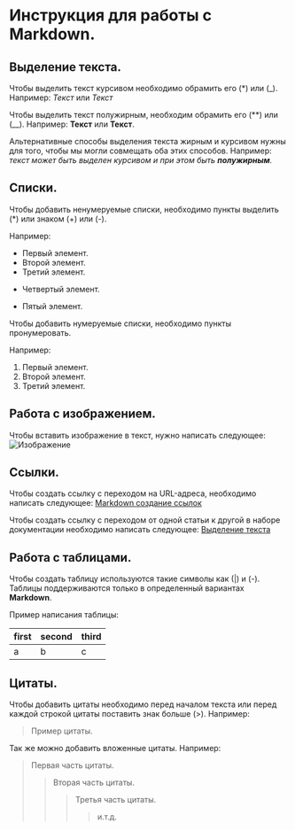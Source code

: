 # Инструкция для работы с **Markdown**.

## Выделение текста.

Чтобы выделить текст курсивом необходимо обрамить его (*) или (_). Например: *Текст* или _Текст_

Чтобы выделить текст полужирным, необходим обрамить его (**) или (__). Например: **Текст** или __Текст__.

Альтернативные способы выделения текста жирным и курсивом нужны для того, чтобы мы могли совмещать оба этих способов. Например: 
_текст может быть выделен курсивом и при этом быть **полужирным**._

## Списки.

Чтобы добавить ненумеруемые списки, необходимо пункты выделить (*) или знаком (+) или (-).

Например:
* Первый элемент.
* Второй элемент.
* Третий элемент.
+ Четвертый элемент.
- Пятый элемент.

Чтобы добавить нумеруемые списки, необходимо пункты пронумеровать.

Например:
1. Первый элемент.
2. Второй элемент.
3. Третий элемент.

## Работа с изображением.

Чтобы вставить изображение в текст, нужно написать следующее:
![Изображение](images.png)

## Ссылки.

Чтобы создать ссылку с переходом на URL-адреса, необходимо написать следующее:
[Markdown создание ссылок](https://docs.microsoft.com/ru-ru/contribute/how-to-write-links)

Чтобы создать ссылку с переходом от одной статьи к другой в наборе документации необходимо написать следующее:
[Выделение текста](#выделение-текста)

## Работа с таблицами.

Чтобы создать таблицу используются такие символы как (|) и (-). Таблицы поддерживаются только в определенный вариантах **Markdown**.

Пример написания таблицы:

first | second | third
--- | --- | ---
a | b | c

## Цитаты.

Чтобы добавить цитаты необходимо перед началом текста или перед каждой строкой цитаты поставить знак больше (>). Например:
>Пример цитаты.

Так же можно добавить вложенные цитаты. Например:
>Первая часть цитаты.
>>Вторая часть цитаты.
>>>Третья часть цитаты.
>>>> и.т.д.
